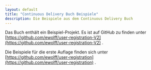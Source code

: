 ```yaml
---
layout: default
title: "Continuous Delivery Buch Beispiele"
description: Die Beispiele aus dem Continuous Delivery Buch
---
```


Das Buch enthält ein Beispiel-Projekt. Es ist auf GitHub zu finden
unter [https://github.com/ewolff/user-registration-V2](https://github.com/ewolff/user-registration-V2) .

Die Beispiele für die erste Auflage finden sich unter
[https://github.com/ewolff/user-registration](https://github.com/ewolff/user-registration)
.
	
